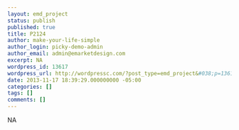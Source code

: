```yaml
---
layout: emd_project
status: publish
published: true
title: P2124
author: make-your-life-simple
author_login: picky-demo-admin
author_email: admin@emarketdesign.com
excerpt: NA
wordpress_id: 13617
wordpress_url: http://wordpressc.com/?post_type=emd_project&#038;p=13617
date: 2013-11-17 18:39:29.000000000 -05:00
categories: []
tags: []
comments: []
---
```

NA
